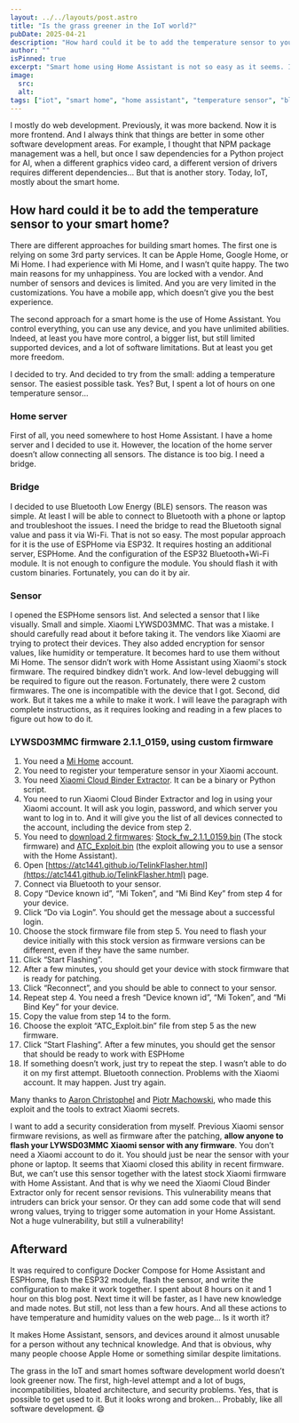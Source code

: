 ```yaml
---
layout: ../../layouts/post.astro
title: "Is the grass greener in the IoT world?"
pubDate: 2025-04-21
description: "How hard could it be to add the temperature sensor to your smart home?"
author: ""
isPinned: true
excerpt: "Smart home using Home Assistant is not so easy as it seems. I spent a lot of time on one temperature sensor."
image:
  src:
  alt:
tags: ["iot", "smart home", "home assistant", "temperature sensor", "ble", "esphome", "esp32", "xiaomi", "lywsd03mmc"]
---
```


I mostly do web development. Previously, it was more backend. Now it is more frontend. 
And I always think that things are better in some other software development areas. For example, I thought that NPM package management was a hell, but once I saw dependencies for a Python project for AI, when a different graphics video card, a different version of drivers requires different dependencies… But that is another story. Today, IoT, mostly about the smart home.

## How hard could it be to add the temperature sensor to your smart home?

There are different approaches for building smart homes. The first one is relying on some 3rd party services. It can be Apple Home, Google Home, or Mi Home. I had experience with Mi Home, and I wasn’t quite happy. The two main reasons for my unhappiness. You are locked with a vendor. And number of sensors and devices is limited. And you are very limited in the customizations. You have a mobile app, which doesn’t give you the best experience.

The second approach for a smart home is the use of Home Assistant. You control everything, you can use any device, and you have unlimited abilities. Indeed, at least you have more control, a bigger list, but still limited supported devices, and a lot of software limitations. But at least you get more freedom.

I decided to try. And decided to try from the small: adding a temperature sensor. The easiest possible task. Yes? But, I spent a lot of hours on one temperature sensor…

### Home server

First of all, you need somewhere to host Home Assistant. I have a home server and I decided to use it. However, the location of the home server doesn’t allow connecting all sensors. The distance is too big. I need a bridge.

### Bridge

I decided to use Bluetooth Low Energy (BLE) sensors. The reason was simple. At least I will be able to connect to Bluetooth with a phone or laptop and troubleshoot the issues. I need the bridge to read the Bluetooth signal value and pass it via Wi-Fi. That is not so easy. The most popular approach for it is the use of ESPHome via ESP32. It requires hosting an additional server, ESPHome. And the configuration of the ESP32 Bluetooth+Wi-Fi module. It is not enough to configure the module. You should flash it with custom binaries. Fortunately, you can do it by air.

### Sensor

I opened the ESPHome sensors list. And selected a sensor that I like visually. Small and simple. Xiaomi LYWSD03MMC. That was a mistake. I should carefully read about it before taking it. The vendors like Xiaomi are trying to protect their devices. They also added encryption for sensor values, like humidity or temperature. It becomes hard to use them without Mi Home. The sensor didn’t work with Home Assistant using Xiaomi's stock firmware. The required bindkey didn’t work. And low-level debugging will be required to figure out the reason. Fortunately, there were 2 custom firmwares. The one is incompatible with the device that I got. Second, did work. But it takes me a while to make it work. I will leave the paragraph with complete instructions, as it requires looking and reading in a few places to figure out how to do it.

### LYWSD03MMC firmware **2.1.1_0159,** using custom firmware

1. You need a [Mi Home](https://play.google.com/store/apps/details?id=com.xiaomi.smarthome&hl=uk) account.
2. You need to register your temperature sensor in your Xiaomi account.
3. You need [Xiaomi Cloud Binder Extractor](https://github.com/PiotrMachowski/Xiaomi-cloud-tokens-extractor). It can be a binary or Python script.
4. You need to run Xiaomi Cloud Binder Extractor and log in using your Xiaomi account. It will ask you login, password, and which server you want to log in to. And it will give you the list of all devices connected to the account, including the device from step 2.
5. You need to [download 2 firmwares](https://github.com/atc1441/ATC_MiThermometer):  [Stock_fw_2.1.1_0159.bin](https://github.com/atc1441/ATC_MiThermometer/blob/master/Stock_fw_2.1.1_0159.bin) (The stock firmware) and [ATC_Exploit.bin](https://github.com/atc1441/ATC_MiThermometer/blob/master/ATC_Exploit.bin) (the exploit allowing you to use a sensor with the Home Assistant). 
6. Open [https://atc1441.github.io/TelinkFlasher.html](https://atc1441.github.io/TelinkFlasher.html) page.
7. Connect via Bluetooth to your sensor.
8. Copy “Device known id”, “Mi Token”, and “Mi Bind Key” from step 4 for your device.
9. Click “Do via Login”. You should get the message about a successful login.
10. Choose the stock firmware file from step 5. You need to flash your device initially with this stock version as firmware versions can be different, even if they have the same number.
11. Click “Start Flashing”.
12. After a few minutes, you should get your device with stock firmware that is ready for patching.
13. Click “Reconnect”, and you should be able to connect to your sensor.
14. Repeat step 4. You need a fresh “Device known id”, “Mi Token”, and “Mi Bind Key” for your device.
15. Copy the value from step 14 to the form.
16. Choose the exploit “ATC_Exploit.bin” file from step 5 as the new firmware.
17. Click “Start Flashing”. After a few minutes, you should get the sensor that should be ready to work with ESPHome
18. If something doesn’t work, just try to repeat the step. I wasn’t able to do it on my first attempt. Bluetooth connection. Problems with the Xiaomi account. It may happen. Just try again.

Many thanks to [Aaron Christophel](https://github.com/atc1441) and [Piotr Machowski](https://github.com/PiotrMachowski), who made this exploit and the tools to extract Xiaomi secrets.

I want to add a security consideration from myself. Previous Xiaomi sensor firmware revisions, as well as firmware after the patching, **allow anyone to flash your LYWSD03MMC Xiaomi sensor with any firmware**. You don’t need a Xiaomi account to do it. You should just be near the sensor with your phone or laptop. It seems that Xiaomi closed this ability in recent firmware. But, we can’t use this sensor together with the latest stock Xiaomi firmware with Home Assistant. And that is why we need the Xiaomi Cloud Binder Extractor only for recent sensor revisions. 
This vulnerability means that intruders can brick your sensor. Or they can add some code that will send wrong values, trying to trigger some automation in your Home Assistant. Not a huge vulnerability, but still a vulnerability!

## Afterward

It was required to configure Docker Compose for Home Assistant and ESPHome, flash the ESP32 module, flash the sensor, and write the configuration to make it work together. I spent about 8 hours on it and 1 hour on this blog post. Next time it will be faster, as I have new knowledge and made notes. But still, not less than a few hours. And all these actions to have temperature and humidity values on the web page… Is it worth it? 

It makes Home Assistant, sensors, and devices around it almost unusable for a person without any technical knowledge. And that is obvious, why many people choose Apple Home or something similar despite limitations.

The grass in the IoT and smart homes software development world doesn’t look greener now. The first, high-level attempt and a lot of bugs, incompatibilities, bloated architecture, and security problems. Yes, that is possible to get used to it. But it looks wrong and broken… Probably, like all software development. 😄